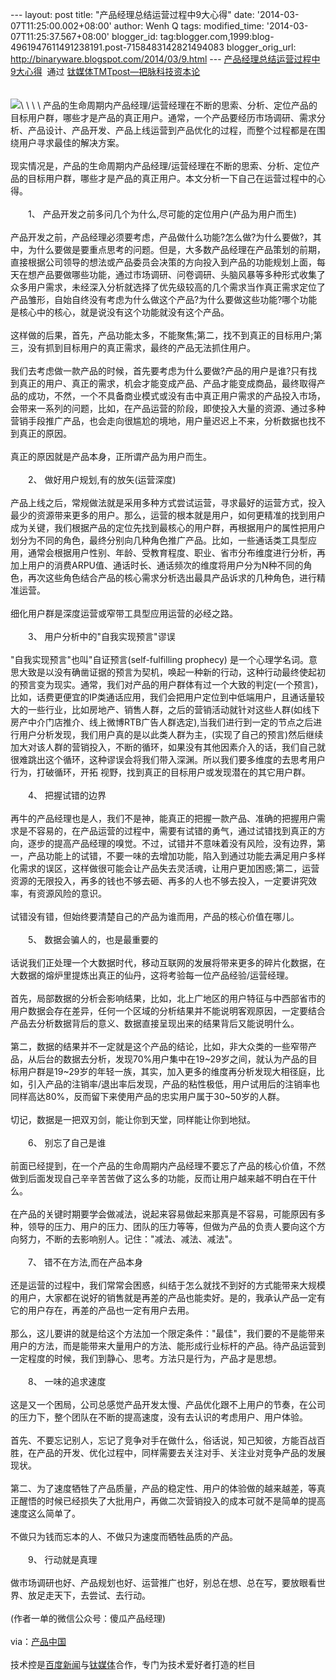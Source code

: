 --- layout: post title: "产品经理总结运营过程中9大心得" date:
'2014-03-07T11:25:00.002+08:00' author: Wenh Q tags: modified\_time:
'2014-03-07T11:25:37.567+08:00' blogger\_id:
tag:blogger.com,1999:blog-4961947611491238191.post-7158483142821494083
blogger\_orig\_url: http://binaryware.blogspot.com/2014/03/9.html ---
[产品经理总结运营过程中9大心得](http://www.tmtpost.com/97038.html)  通过
[钛媒体TMTpost—把脉科技资本论](http://www.tmtpost.com/)\
\
\
![](https://images-blogger-opensocial.googleusercontent.com/gadgets/proxy?url=http%3A%2F%2Fwww.tmtpost.com%2Fwp-content%2Fuploads%2F2014%2F01%2F139031657221.jpg&container=blogger&gadget=a&rewriteMime=image%2F*)\
\
 \
\
产品的生命周期内产品经理/运营经理在不断的思索、分析、定位产品的目标用户群，哪些才是产品的真正用户。通常，一个产品要经历市场调研、需求分析、产品设计、产品开发、产品上线运营到产品优化的过程，而整个过程都是在围绕用户寻求最佳的解决方案。\
\
现实情况是，产品的生命周期内产品经理/运营经理在不断的思索、分析、定位产品的目标用户群，哪些才是产品的真正用户。本文分析一下自己在运营过程中的心得。\
\
　　1、 产品开发之前多问几个为什么,尽可能的定位用户(产品为用户而生)\
\
产品开发之前，产品经理必须要考虑，产品做什么功能?怎么做?为什么要做?，其中，为什么要做是要重点思考的问题。但是，大多数产品经理在产品策划的前期，直接根据公司领导的想法或产品委员会决策的方向投入到产品的功能规划上面，每天在想产品要做哪些功能，通过市场调研、问卷调研、头脑风暴等多种形式收集了众多用户需求，未经深入分析就选择了优先级较高的几个需求当作真正需求定位了产品雏形，自始自终没有考虑为什么做这个产品?为什么要做这些功能?哪个功能是核心中的核心，就是说没有这个功能就没有这个产品。\
\
这样做的后果，首先，产品功能太多，不能聚焦;第二，找不到真正的目标用户;第三，没有抓到目标用户的真正需求，最终的产品无法抓住用户。\
\
我们去考虑做一款产品的时候，首先要考虑为什么要做?产品的用户是谁?只有找到真正的用户、真正的需求，机会才能变成产品、产品才能变成商品，最终取得产品的成功，不然，一个不具备商业模式或没有击中真正用户需求的产品投入市场，会带来一系列的问题，比如，在产品运营的阶段，即使投入大量的资源、通过多种营销手段推广产品，也会走向很尴尬的境地，用户量迟迟上不来，分析数据也找不到真正的原因。\
\
真正的原因就是产品本身，正所谓产品为用户而生。\
\
　　2、 做好用户规划,有的放矢(运营深度)\
\
产品上线之后，常规做法就是采用多种方式尝试运营，寻求最好的运营方式，投入最少的资源带来更多的用户。那么，运营的根本就是用户，如何更精准的找到用户成为关键，我们根据产品的定位先找到最核心的用户群，再根据用户的属性把用户划分为不同的角色，最终分别向几种角色推广产品。比如，一些通话类工具型应用，通常会根据用户性别、年龄、受教育程度、职业、省市分布维度进行分析，再加上用户的消费ARPU值、通话时长、通话频次的维度将用户分为N种不同的角色，再次这些角色结合产品的核心需求分析选出最具产品诉求的几种角色，进行精准运营。\
\
细化用户群是深度运营或窄带工具型应用运营的必经之路。\
\
　　3、 用户分析中的"自我实现预言"谬误\
\
"自我实现预言"也叫"自证预言(self-fulfilling prophecy)
是一个心理学名词。意思大致是以没有确凿证据的预言为契机，唤起一种新的行动，这种行动最终使起初的预言变为现实。通常，我们对产品的用户群体有过一个大致的判定(一个预言)，比如，话费更便宜的IP类通话应用，我们会把用户定位到中低端用户，且通话量较大的一些行业，比如房地产、销售人群，之后的营销活动就针对这些人群(如线下房产中介门店推介、线上微博RTB广告人群选定),当我们进行到一定的节点之后进行用户分析发现，我们用户真的是以此类人群为主，(实现了自己的预言)然后继续加大对该人群的营销投入，不断的循环，如果没有其他因素介入的话，我们自己就很难跳出这个循环，这种谬误会将我们带入深渊。所以我们要多维度的去思考用户行为，打破循环，开拓
视野，找到真正的目标用户或发现潜在的其它用户群。\
\
　　4、 把握试错的边界\
\
再牛的产品经理也是人，我们不是神，能真正的把握一款产品、准确的把握用户需求是不容易的，在产品运营的过程中，需要有试错的勇气，通过试错找到真正的方向，逐步的提高产品经理的嗅觉。不过，试错并不意味着没有风险，没有边界，第一，产品功能上的试错，不要一味的去增加功能，陷入到通过功能去满足用户多样化需求的误区，这样做很可能会让产品失去灵活魂，让用户更加困惑;第二，运营资源的无限投入，再多的钱也不够去砸、再多的人也不够去投入，一定要讲究效率，有资源风险的意识。\
\
试错没有错，但始终要清楚自己的产品为谁而用，产品的核心价值在哪儿。\
\
　　5、 数据会骗人的，也是最重要的\
\
话说我们正处理一个大数据时代，移动互联网的发展将带来更多的碎片化数据，在大数据的熔炉里提炼出真正的仙丹，这将考验每一位产品经验/运营经理。\
\
首先，局部数据的分析会影响结果，比如，北上广地区的用户特征与中西部省市的用户数据会存在差异，任何一个区域的分析结果并不能说明客观原因，一定要结合产品去分析数据背后的意义、数据直接呈现出来的结果背后又能说明什么。\
\
第二，数据的结果并不一定就是这个产品的结论，比如，非大众类的一些窄带产品，从后台的数据去分析，发现70%用户集中在19\~29岁之间，就认为产品的目标用户群是19\~29岁的年轻一族，其实，加入更多的维度再分析发现大相径庭，比如，引入产品的注销率/退出率后发现，产品的粘性极低，用户试用后的注销率也同样高达80%，反而留下来使用产品的忠实用户属于30\~50岁的人群。\
\
切记，数据是一把双刃剑，能让你到天堂，同样能让你到地狱。\
\
　　6、 别忘了自己是谁\
\
前面已经提到，在一个产品的生命周期内产品经理不要忘了产品的核心价值，不然做到后面发现自己辛辛苦苦做了这么多的功能，反而让用户越来越不明白在干什么。\
\
在产品的关键时期要学会做减法，说起来容易做起来那真是不容易，可能原因有多种，领导的压力、用户的压力、团队的压力等等，但做为产品的负责人要向这个方向努力，不断的去影响别人。记住："减法、减法、减法"。\
\
　　7、 错不在方法,而在产品本身\
\
还是运营的过程中，我们常常会困惑，纠结于怎么就找不到好的方式能带来大规模的用户，大家都在说好的销售就是再差的产品也能卖好。是的，我承认产品一定有它的用户存在，再差的产品也一定有用户去用。\
\
那么，这儿要讲的就是给这个方法加一个限定条件："最佳"，我们要的不是能带来用户的方法，而是能带来大量用户的方法、能形成行业标杆的产品。待产品运营到一定程度的时候，我们到静心、思考。方法只是行为，产品才是思想。\
\
　　8、 一味的追求速度\
\
这是又一个困局，公司总感觉产品开发太慢、产品优化跟不上用户的节奏，在公司的压力下，整个团队在不断的提高速度，没有去认识的考虑用户、用户体验。\
\
首先、不要忘记别人，忘记了竞争对手在做什么，俗话说，知己知彼，方能百战百胜，在产品的开发、优化过程中，同样需要去关注对手、关注业对竞争产品的发展现状。\
\
第二、为了速度牺牲了产品质量，产品的稳定性、用户的体验做的越来越差，等真正醒悟的时候已经损失了大批用户，再做二次营销投入的成本可就不是简单的提高速度这么简单了。\
\
不做只为钱而忘本的人、不做只为速度而牺牲品质的产品。\
\
　　9、 行动就是真理\
\
做市场调研也好、产品规划也好、运营推广也好，别总在想、总在写，要放眼看世界、放足走天下，去尝试、去行动。\
\
(作者一单的微信公众号：傻瓜产品经理)\
\
via：[产品中国](http://www.pmtoo.com/opinion/2013/0914/3608.html)\
\
技术控是[百度新闻](http://news.baidu.com/)与[钛媒体](http://www.tmtpost.com/)合作，专门为技术爱好者打造的栏目
